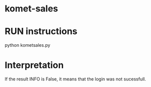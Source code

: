 # komet-sales

# RUN instructions

python kometsales.py

# Interpretation

If the result INFO is False, it means that the  login was not sucessfull.
